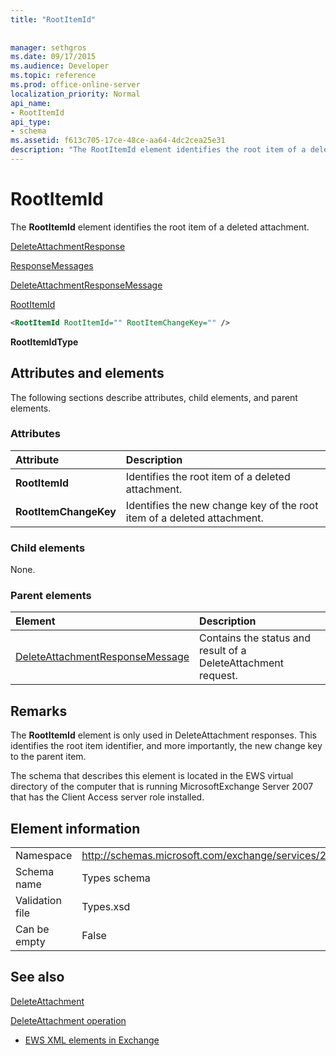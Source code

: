 ```yaml
---
title: "RootItemId"
 
 
manager: sethgros
ms.date: 09/17/2015
ms.audience: Developer
ms.topic: reference
ms.prod: office-online-server
localization_priority: Normal
api_name:
- RootItemId
api_type:
- schema
ms.assetid: f613c705-17ce-48ce-aa64-4dc2cea25e31
description: "The RootItemId element identifies the root item of a deleted attachment."
---
```


# RootItemId

The **RootItemId** element identifies the root item of a deleted attachment. 
  
[DeleteAttachmentResponse](deleteattachmentresponse.md)
  
[ResponseMessages](responsemessages.md)
  
[DeleteAttachmentResponseMessage](deleteattachmentresponsemessage.md)
  
[RootItemId](rootitemid.md)
  
```xml
<RootItemId RootItemId="" RootItemChangeKey="" />
```

 **RootItemIdType**
## Attributes and elements

The following sections describe attributes, child elements, and parent elements.
  
### Attributes

|**Attribute**|**Description**|
|:-----|:-----|
|**RootItemId** <br/> |Identifies the root item of a deleted attachment.  <br/> |
|**RootItemChangeKey** <br/> |Identifies the new change key of the root item of a deleted attachment.  <br/> |
   
### Child elements

None.
  
### Parent elements

|**Element**|**Description**|
|:-----|:-----|
|[DeleteAttachmentResponseMessage](deleteattachmentresponsemessage.md) <br/> |Contains the status and result of a DeleteAttachment request.  <br/> |
   
## Remarks

The **RootItemId** element is only used in DeleteAttachment responses. This identifies the root item identifier, and more importantly, the new change key to the parent item. 
  
The schema that describes this element is located in the EWS virtual directory of the computer that is running MicrosoftExchange Server 2007 that has the Client Access server role installed.
  
## Element information

|||
|:-----|:-----|
|Namespace  <br/> |http://schemas.microsoft.com/exchange/services/2006/types  <br/> |
|Schema name  <br/> |Types schema  <br/> |
|Validation file  <br/> |Types.xsd  <br/> |
|Can be empty  <br/> |False  <br/> |
   
## See also



[DeleteAttachment](deleteattachment.md)
  
[DeleteAttachment operation](deleteattachment-operation.md)


- [EWS XML elements in Exchange](ews-xml-elements-in-exchange.md)

